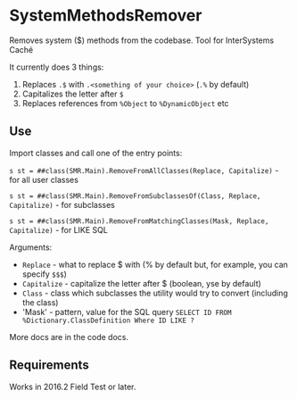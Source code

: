 # SystemMethodsRemover
Removes system ($) methods from the codebase. Tool for InterSystems Caché

It currently does 3 things:

1. Replaces `.$` with `.<something of your choice>` (`.%` by default)
2. Capitalizes the letter after `$`
3. Replaces references from `%Object` to `%DynamicObject` etc

## Use

Import classes and call one of the entry points: 

`s st = ##class(SMR.Main).RemoveFromAllClasses(Replace, Capitalize)` - for all user classes

`s st = ##class(SMR.Main).RemoveFromSubclassesOf(Class, Replace, Capitalize)` - for subclasses

`s st = ##class(SMR.Main).RemoveFromMatchingClasses(Mask, Replace, Capitalize)` - for LIKE SQL

Arguments:

- `Replace` - what to replace $ with (% by default but, for example, you can specify `$$$`)
- `Capitalize` - capitalize the letter after $ (boolean, yse by default)
- `Class` - class which subclasses the utility would try to convert (including the class)
- 'Mask' -  pattern, value for the SQL query `SELECT ID FROM %Dictionary.ClassDefinition Where ID LIKE ?`

More docs are in the code docs.

## Requirements

Works in 2016.2 Field Test or later. 
